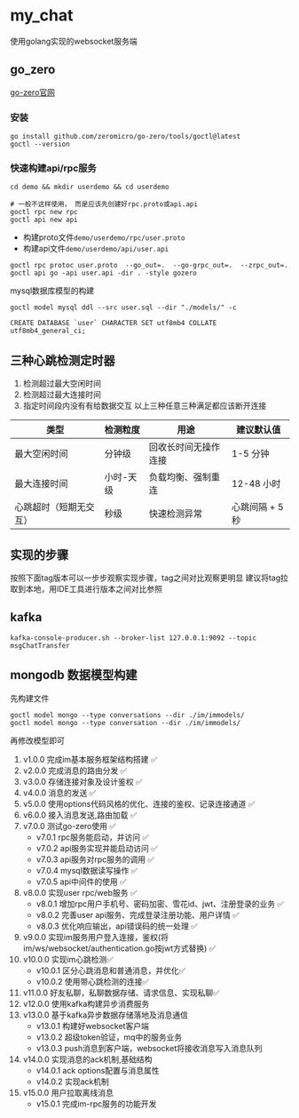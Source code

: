 # my_chat

使用golang实现的websocket服务端

## go_zero

[go-zero官网](https://go-zero.dev)

### 安装

```shell
go install github.com/zeromicro/go-zero/tools/goctl@latest
goctl --version
```

### 快速构建api/rpc服务

```shell
cd demo && mkdir userdemo && cd userdemo

# 一般不这样使用， 而是应该先创建好rpc.proto或api.api
goctl rpc new rpc
goctl api new api
```

* 构建proto文件`demo/userdemo/rpc/user.proto`
* 构建api文件`demo/userdemo/api/user.api`

```shell
goctl rpc protoc user.proto  --go_out=.  --go-grpc_out=.  --zrpc_out=.
goctl api go -api user.api -dir . -style gozero
```

mysql数据库模型的构建

```shell
goctl model mysql ddl --src user.sql --dir "./models/" -c
```

```shell
CREATE DATABASE `user` CHARACTER SET utf8mb4 COLLATE utf8mb4_general_ci;
```

## 三种心跳检测定时器

1. 检测超过最大空闲时间
2. 检测超过最大连接时间
3. 指定时间段内没有有给数据交互
   以上三种任意三种满足都应该断开连接

| 类型          | 检测粒度  | 用途         | 建议默认值      |
|-------------|-------|------------|------------|
| 最大空闲时间      | 分钟级   | 回收长时间无操作连接 | 1-5 分钟     |
| 最大连接时间      | 小时-天级 | 负载均衡、强制重连  | 12-48 小时   |
| 心跳超时（短期无交互） | 秒级    | 快速检测异常     | 心跳间隔 + 5 秒 |

## 实现的步骤

按照下面tag版本可以一步步观察实现步骤，tag之间对比观察更明显
建议将tag拉取到本地，用IDE工具进行版本之间对比参照

## kafka

```shell
kafka-console-producer.sh --broker-list 127.0.0.1:9092 --topic msgChatTransfer
```

## mongodb 数据模型构建
先构建文件
```shell
goctl model mongo --type conversations --dir ./im/immodels/
goctl model mongo --type conversation --dir ./im/immodels/
```
再修改模型即可


1. v1.0.0 完成im基本服务框架结构搭建 ✅
2. v2.0.0 完成消息的路由分发 ✅
3. v3.0.0 存储连接对象及设计鉴权 ✅
4. v4.0.0 消息的发送 ✅
5. v5.0.0 使用options代码风格的优化、连接的鉴权、记录连接通道 ✅
6. v6.0.0 接入消息发送,路由加载 ✅
7. v7.0.0 测试go-zero使用 ✅
    * v7.0.1 rpc服务能启动，并访问 ✅
    * v7.0.2 api服务实现并能启动访问 ✅
    * v7.0.3 api服务对rpc服务的调用 ✅
    * v7.0.4 mysql数据读写操作 ✅
    * v7.0.5 api中间件的使用 ✅
8. v8.0.0 实现user rpc/web服务 ✅
    * v8.0.1 增加rpc用户手机号、密码加密、雪花id、jwt、注册登录的业务 ✅
    * v8.0.2 完善user api服务、完成登录注册功能、用户详情 ✅
    * v8.0.3 优化响应输出，api错误码的统一处理 ✅
9. v9.0.0 实现im服务用户登入连接，鉴权(将im/ws/websocket/authentication.go按jwt方式替换) ✅
10. v10.0.0 实现im心跳检测✅
    * v10.0.1 区分心跳消息和普通消息，并优化✅
    * v10.0.2 使用带心跳检测的连接✅
11. v11.0.0 好友私聊，私聊数据存储、请求信息、实现私聊✅
12. v12.0.0 使用kafka构建异步消费服务
13. v13.0.0 基于kafka异步数据存储落地及消息通信
    * v13.0.1 构建好websocket客户端
    * v13.0.2 超级token验证，mq中的服务业务
    * v13.0.3 push消息到客户端，websocket将接收消息写入消息队列
14. v14.0.0 实现消息的ack机制,基础结构
    * v14.0.1 ack options配置与消息属性
    * v14.0.2 实现ack机制
15. v15.0.0 用户拉取离线消息
    * v15.0.1 完成im-rpc服务的功能开发





